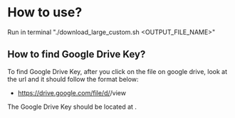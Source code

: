 # How to use?

Run in terminal "./download_large_custom.sh <GOOGLE DRIVE KEY> <OUTPUT_FILE_NAME>"

## How to find Google Drive Key?

To find Google Drive Key, after you click on the file on google drive, look at the url and it should follow the format below:
 - https://drive.google.com/file/d/<GOOGLE DRIVE KEY HERE>/view

The Google Drive Key should be located at <GOOGLE DRIVE KEY HERE>.
